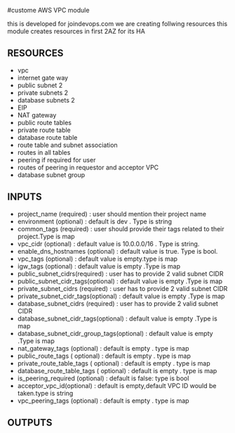 #custome AWS VPC module

this is developed for joindevops.com
we are creating follwing resources
this module creates resources in first 2AZ for its HA
 ## RESOURCES ##
* vpc
* internet gate way
* public subnet 2
* private subnets 2
* database subnets 2
* EIP
* NAT gateway
* public route tables 
* private route table
* database route table
* route table and subnet association
* routes in all tables
* peering if required for user
* routes of peering in requestor and acceptor VPC
* database subnet group

## INPUTS ##
* project_name (required) : user should mention  their project name
* environment (optional)  : default is dev . Type is string
* common_tags (required) : user should provide their tags related to their project.Type is map
* vpc_cidr (optional) : default value is 10.0.0.0/16 . Type is string.
* enable_dns_hostnames (optional) : default value is true. Type is bool.
* vpc_tags (optional) : default value is empty.type is map
* igw_tags (optional) : default value is empty .Type is map
* public_subnet_cidrs(required) : user has to provide 2 valid subnet CIDR
* public_subnet_cidr_tags(optional) : default value is empty .Type is map
* private_subnet_cidrs (required) : user has to provide 2 valid subnet CIDR
* private_subnet_cidr_tags(optional) : default value is empty .Type is map
* database_subnet_cidrs (required) : user has to provide 2 valid subnet CIDR
* database_subnet_cidr_tags(optional) : default value is empty .Type is map
* database_subnet_cidr_group_tags(optional) : default value is empty .Type is map
* nat_gateway_tags (optional) : default is empty . type is map
* public_route_tags ( optional) : default is empty . type is map
* private_route_table_tags ( optional) : default is empty . type is map
* database_route_table_tags ( optional) : default is empty . type is map
* is_peering_required (optional) : default is false: type is bool
* acceptor_vpc_id(optional) : default is empty,default VPC ID would be taken.type is string
* vpc_peering_tags (optional) : default is empty . type is map

## OUTPUTS ##
